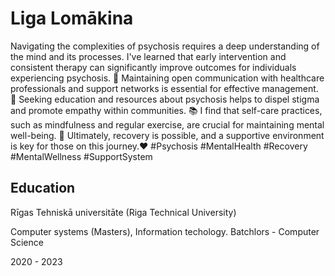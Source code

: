 # Liga Lomākina

Navigating the complexities of psychosis requires a deep understanding of the mind and its processes. I've learned that early intervention and consistent therapy can significantly improve outcomes for individuals experiencing psychosis. 🧠 Maintaining open communication with healthcare professionals and support networks is essential for effective management. 🤝 Seeking education and resources about psychosis helps to dispel stigma and promote empathy within communities. 📚 I find that self-care practices, such as mindfulness and regular exercise, are crucial for maintaining mental well-being. 🧘 Ultimately, recovery is possible, and a supportive environment is key for those on this journey.❤️
#Psychosis #MentalHealth #Recovery #MentalWellness #SupportSystem

## Education

Rīgas Tehniskā universitāte (Riga Technical University)

Computer systems (Masters), Information techology. Batchlors - Computer Science 

2020 - 2023

<!--
**liga-orqbas/liga-orqbas** is a ✨ _special_ ✨ repository because its `README.md` (this file) appears on your GitHub profile.




Here are some ideas to get you started:




- 🔭 I’m currently working on ...
- 🌱 I’m currently learning ...
- 👯 I’m looking to collaborate on ...
- 🤔 I’m looking for help with ...
- 💬 Ask me about ...
- 📫 How to reach me: ...
- 😄 Pronouns: ...
- ⚡ Fun fact: ...
-->



